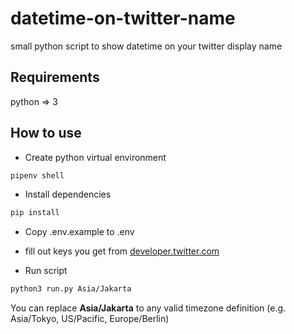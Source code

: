 # datetime-on-twitter-name
small python script to show datetime on your twitter display name

## Requirements
python => 3

## How to use

- Create python virtual environment
```bash
pipenv shell
```

- Install dependencies
```bash
pip install
```

- Copy .env.example to .env
- fill out keys you get from [developer.twitter.com](developer.twitter.com)

- Run script
```bash
python3 run.py Asia/Jakarta
```

You can replace **Asia/Jakarta** to any valid timezone definition (e.g. Asia/Tokyo, US/Pacific, Europe/Berlin)
